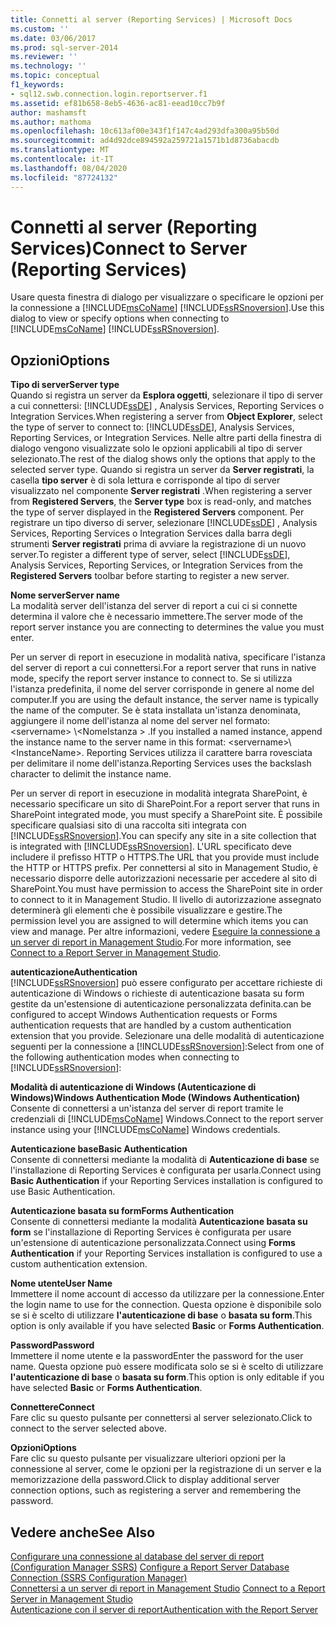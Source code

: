 ```yaml
---
title: Connetti al server (Reporting Services) | Microsoft Docs
ms.custom: ''
ms.date: 03/06/2017
ms.prod: sql-server-2014
ms.reviewer: ''
ms.technology: ''
ms.topic: conceptual
f1_keywords:
- sql12.swb.connection.login.reportserver.f1
ms.assetid: ef81b658-8eb5-4636-ac81-eead10cc7b9f
author: mashamsft
ms.author: mathoma
ms.openlocfilehash: 10c613af00e343f1f147c4ad293dfa300a95b50d
ms.sourcegitcommit: ad4d92dce894592a259721a1571b1d8736abacdb
ms.translationtype: MT
ms.contentlocale: it-IT
ms.lasthandoff: 08/04/2020
ms.locfileid: "87724132"
---
```

# <a name="connect-to-server-reporting-services"></a><span data-ttu-id="3d487-102">Connetti al server (Reporting Services)</span><span class="sxs-lookup"><span data-stu-id="3d487-102">Connect to Server (Reporting Services)</span></span>
  <span data-ttu-id="3d487-103">Usare questa finestra di dialogo per visualizzare o specificare le opzioni per la connessione a [!INCLUDE[msCoName](../includes/msconame-md.md)] [!INCLUDE[ssRSnoversion](../includes/ssrsnoversion-md.md)].</span><span class="sxs-lookup"><span data-stu-id="3d487-103">Use this dialog to view or specify options when connecting to [!INCLUDE[msCoName](../includes/msconame-md.md)] [!INCLUDE[ssRSnoversion](../includes/ssrsnoversion-md.md)].</span></span>  
  
## <a name="options"></a><span data-ttu-id="3d487-104">Opzioni</span><span class="sxs-lookup"><span data-stu-id="3d487-104">Options</span></span>  
 <span data-ttu-id="3d487-105">**Tipo di server**</span><span class="sxs-lookup"><span data-stu-id="3d487-105">**Server type**</span></span>  
 <span data-ttu-id="3d487-106">Quando si registra un server da **Esplora oggetti**, selezionare il tipo di server a cui connettersi: [!INCLUDE[ssDE](../includes/ssde-md.md)] , Analysis Services, Reporting Services o Integration Services.</span><span class="sxs-lookup"><span data-stu-id="3d487-106">When registering a server from **Object Explorer**, select the type of server to connect to: [!INCLUDE[ssDE](../includes/ssde-md.md)], Analysis Services, Reporting Services, or Integration Services.</span></span> <span data-ttu-id="3d487-107">Nelle altre parti della finestra di dialogo vengono visualizzate solo le opzioni applicabili al tipo di server selezionato.</span><span class="sxs-lookup"><span data-stu-id="3d487-107">The rest of the dialog shows only the options that apply to the selected server type.</span></span> <span data-ttu-id="3d487-108">Quando si registra un server da **Server registrati**, la casella **tipo server** è di sola lettura e corrisponde al tipo di server visualizzato nel componente **Server registrati** .</span><span class="sxs-lookup"><span data-stu-id="3d487-108">When registering a server from **Registered Servers**, the **Server type** box is read-only, and matches the type of server displayed in the **Registered Servers** component.</span></span> <span data-ttu-id="3d487-109">Per registrare un tipo diverso di server, selezionare [!INCLUDE[ssDE](../includes/ssde-md.md)] , Analysis Services, Reporting Services o Integration Services dalla barra degli strumenti **Server registrati** prima di avviare la registrazione di un nuovo server.</span><span class="sxs-lookup"><span data-stu-id="3d487-109">To register a different type of server, select [!INCLUDE[ssDE](../includes/ssde-md.md)], Analysis Services, Reporting Services, or Integration Services from the **Registered Servers** toolbar before starting to register a new server.</span></span>  
  
 <span data-ttu-id="3d487-110">**Nome server**</span><span class="sxs-lookup"><span data-stu-id="3d487-110">**Server name**</span></span>  
 <span data-ttu-id="3d487-111">La modalità server dell'istanza del server di report a cui ci si connette determina il valore che è necessario immettere.</span><span class="sxs-lookup"><span data-stu-id="3d487-111">The server mode of the report server instance you are connecting to determines the value you must enter.</span></span>  
  
 <span data-ttu-id="3d487-112">Per un server di report in esecuzione in modalità nativa, specificare l'istanza del server di report a cui connettersi.</span><span class="sxs-lookup"><span data-stu-id="3d487-112">For a report server that runs in native mode, specify the report server instance to connect to.</span></span> <span data-ttu-id="3d487-113">Se si utilizza l'istanza predefinita, il nome del server corrisponde in genere al nome del computer.</span><span class="sxs-lookup"><span data-stu-id="3d487-113">If you are using the default instance, the server name is typically the name of the computer.</span></span> <span data-ttu-id="3d487-114">Se è stata installata un'istanza denominata, aggiungere il nome dell'istanza al nome del server nel formato: \<servername> \\<NomeIstanza \> .</span><span class="sxs-lookup"><span data-stu-id="3d487-114">If you installed a named instance, append the instance name to the server name in this format: \<servername>\\<InstanceName\>.</span></span> <span data-ttu-id="3d487-115">Reporting Services utilizza il carattere barra rovesciata per delimitare il nome dell'istanza.</span><span class="sxs-lookup"><span data-stu-id="3d487-115">Reporting Services uses the backslash character to delimit the instance name.</span></span>  
  
 <span data-ttu-id="3d487-116">Per un server di report in esecuzione in modalità integrata SharePoint, è necessario specificare un sito di SharePoint.</span><span class="sxs-lookup"><span data-stu-id="3d487-116">For a report server that runs in SharePoint integrated mode, you must specify a SharePoint site.</span></span> <span data-ttu-id="3d487-117">È possibile specificare qualsiasi sito di una raccolta siti integrata con [!INCLUDE[ssRSnoversion](../includes/ssrsnoversion-md.md)].</span><span class="sxs-lookup"><span data-stu-id="3d487-117">You can specify any site in a site collection that is integrated with [!INCLUDE[ssRSnoversion](../includes/ssrsnoversion-md.md)].</span></span> <span data-ttu-id="3d487-118">L'URL specificato deve includere il prefisso HTTP o HTTPS.</span><span class="sxs-lookup"><span data-stu-id="3d487-118">The URL that you provide must include the HTTP or HTTPS prefix.</span></span> <span data-ttu-id="3d487-119">Per connettersi al sito in Management Studio, è necessario disporre delle autorizzazioni necessarie per accedere al sito di SharePoint.</span><span class="sxs-lookup"><span data-stu-id="3d487-119">You must have permission to access the SharePoint site in order to connect to it in Management Studio.</span></span> <span data-ttu-id="3d487-120">Il livello di autorizzazione assegnato determinerà gli elementi che è possibile visualizzare e gestire.</span><span class="sxs-lookup"><span data-stu-id="3d487-120">The permission level you are assigned to will determine which items you can view and manage.</span></span> <span data-ttu-id="3d487-121">Per altre informazioni, vedere [Eseguire la connessione a un server di report in Management Studio](../reporting-services/tools/connect-to-a-report-server-in-management-studio.md).</span><span class="sxs-lookup"><span data-stu-id="3d487-121">For more information, see [Connect to a Report Server in Management Studio](../reporting-services/tools/connect-to-a-report-server-in-management-studio.md).</span></span>  
  
 <span data-ttu-id="3d487-122">**autenticazione**</span><span class="sxs-lookup"><span data-stu-id="3d487-122">**Authentication**</span></span>  
 [!INCLUDE[ssRSnoversion](../includes/ssrsnoversion-md.md)] <span data-ttu-id="3d487-123">può essere configurato per accettare richieste di autenticazione di Windows o richieste di autenticazione basata su form gestite da un'estensione di autenticazione personalizzata definita.</span><span class="sxs-lookup"><span data-stu-id="3d487-123">can be configured to accept Windows Authentication requests or Forms authentication requests that are handled by a custom authentication extension that you provide.</span></span> <span data-ttu-id="3d487-124">Selezionare una delle modalità di autenticazione seguenti per la connessione a [!INCLUDE[ssRSnoversion](../includes/ssrsnoversion-md.md)]:</span><span class="sxs-lookup"><span data-stu-id="3d487-124">Select from one of the following authentication modes when connecting to [!INCLUDE[ssRSnoversion](../includes/ssrsnoversion-md.md)]:</span></span>  
  
 <span data-ttu-id="3d487-125">**Modalità di autenticazione di Windows (Autenticazione di Windows)**</span><span class="sxs-lookup"><span data-stu-id="3d487-125">**Windows Authentication Mode (Windows Authentication)**</span></span>  
 <span data-ttu-id="3d487-126">Consente di connettersi a un'istanza del server di report tramite le credenziali di [!INCLUDE[msCoName](../includes/msconame-md.md)] Windows.</span><span class="sxs-lookup"><span data-stu-id="3d487-126">Connect to the report server instance using your [!INCLUDE[msCoName](../includes/msconame-md.md)] Windows credentials.</span></span>  
  
 <span data-ttu-id="3d487-127">**Autenticazione base**</span><span class="sxs-lookup"><span data-stu-id="3d487-127">**Basic Authentication**</span></span>  
 <span data-ttu-id="3d487-128">Consente di connettersi mediante la modalità di **Autenticazione di base** se l'installazione di Reporting Services è configurata per usarla.</span><span class="sxs-lookup"><span data-stu-id="3d487-128">Connect using **Basic Authentication** if your Reporting Services installation is configured to use Basic Authentication.</span></span>  
  
 <span data-ttu-id="3d487-129">**Autenticazione basata su form**</span><span class="sxs-lookup"><span data-stu-id="3d487-129">**Forms Authentication**</span></span>  
 <span data-ttu-id="3d487-130">Consente di connettersi mediante la modalità **Autenticazione basata su form** se l'installazione di Reporting Services è configurata per usare un'estensione di autenticazione personalizzata.</span><span class="sxs-lookup"><span data-stu-id="3d487-130">Connect using **Forms Authentication** if your Reporting Services installation is configured to use a custom authentication extension.</span></span>  
  
 <span data-ttu-id="3d487-131">**Nome utente**</span><span class="sxs-lookup"><span data-stu-id="3d487-131">**User Name**</span></span>  
 <span data-ttu-id="3d487-132">Immettere il nome account di accesso da utilizzare per la connessione.</span><span class="sxs-lookup"><span data-stu-id="3d487-132">Enter the login name to use for the connection.</span></span> <span data-ttu-id="3d487-133">Questa opzione è disponibile solo se si è scelto di utilizzare **l'autenticazione di base** o **basata su form**.</span><span class="sxs-lookup"><span data-stu-id="3d487-133">This option is only available if you have selected **Basic** or **Forms Authentication**.</span></span>  
  
 <span data-ttu-id="3d487-134">**Password**</span><span class="sxs-lookup"><span data-stu-id="3d487-134">**Password**</span></span>  
 <span data-ttu-id="3d487-135">Immettere il nome utente e la password</span><span class="sxs-lookup"><span data-stu-id="3d487-135">Enter the password for the user name.</span></span> <span data-ttu-id="3d487-136">Questa opzione può essere modificata solo se si è scelto di utilizzare **l'autenticazione di base** o **basata su form**.</span><span class="sxs-lookup"><span data-stu-id="3d487-136">This option is only editable if you have selected **Basic** or **Forms Authentication**.</span></span>  
  
 <span data-ttu-id="3d487-137">**Connettere**</span><span class="sxs-lookup"><span data-stu-id="3d487-137">**Connect**</span></span>  
 <span data-ttu-id="3d487-138">Fare clic su questo pulsante per connettersi al server selezionato.</span><span class="sxs-lookup"><span data-stu-id="3d487-138">Click to connect to the server selected above.</span></span>  
  
 <span data-ttu-id="3d487-139">**Opzioni**</span><span class="sxs-lookup"><span data-stu-id="3d487-139">**Options**</span></span>  
 <span data-ttu-id="3d487-140">Fare clic su questo pulsante per visualizzare ulteriori opzioni per la connessione al server, come le opzioni per la registrazione di un server e la memorizzazione della password.</span><span class="sxs-lookup"><span data-stu-id="3d487-140">Click to display additional server connection options, such as registering a server and remembering the password.</span></span>  
  
## <a name="see-also"></a><span data-ttu-id="3d487-141">Vedere anche</span><span class="sxs-lookup"><span data-stu-id="3d487-141">See Also</span></span>  
 <span data-ttu-id="3d487-142">[Configurare una connessione al database del server di report &#40;Configuration Manager SSRS&#41;](../../2014/sql-server/install/configure-a-report-server-database-connection-ssrs-configuration-manager.md) </span><span class="sxs-lookup"><span data-stu-id="3d487-142">[Configure a Report Server Database Connection  &#40;SSRS Configuration Manager&#41;](../../2014/sql-server/install/configure-a-report-server-database-connection-ssrs-configuration-manager.md) </span></span>  
 <span data-ttu-id="3d487-143">[Connettersi a un server di report in Management Studio](../reporting-services/tools/connect-to-a-report-server-in-management-studio.md) </span><span class="sxs-lookup"><span data-stu-id="3d487-143">[Connect to a Report Server in Management Studio](../reporting-services/tools/connect-to-a-report-server-in-management-studio.md) </span></span>  
 [<span data-ttu-id="3d487-144">Autenticazione con il server di report</span><span class="sxs-lookup"><span data-stu-id="3d487-144">Authentication with the Report Server</span></span>](../reporting-services/security/authentication-with-the-report-server.md)  
  
  
